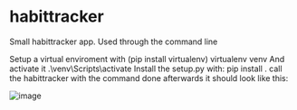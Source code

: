 # habittracker
Small habittracker app. Used through the command line

Setup a virtual enviroment with (pip install virtualenv) virtualenv venv 
And activate it .\venv\Scripts\activate
Install the setup.py with: pip install .
call the habittracker with the command done
afterwards it should look like this:

![image](https://user-images.githubusercontent.com/93149648/144574296-630aed94-709d-4aab-914f-8f1af6f31eb0.png)


